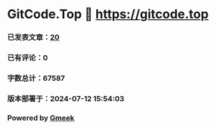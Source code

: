 # GitCode.Top :link: https://gitcode.top 
### 已发表文章：[20](https://gitcode.top/tag.html) 
### 已有评论：0 
### 字数总计：67587 
### 版本部署于：2024-07-12 15:54:03 
### Powered by [Gmeek](https://github.com/Meekdai/Gmeek)
